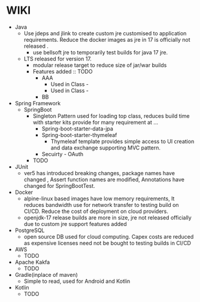 # WIKI

* Java
  * Use jdeps and jlink to create custom jre customised to application requirements. Reduce the docker images as jre in 17 is officially not released .
    * use bellsoft jre to temporarily test builds for java 17 jre.
  * LTS released for version 17.
    * modular release target to reduce size of jar/war builds
    * Features added :: TODO
      * AAA  
        * Used in Class -
        * Used in Class -
      * BB
* Spring Framework
  * SpringBoot
    * Singleton Pattern used for loading top class, reduces build time with starter kits provide for many requirement at ...
      * Spring-boot-starter-data-jpa
      * Spring-boot-starter-thymeleaf
        * Thymeleaf template provides simple access to UI creation and data exchange supporting MVC pattern.
      * Secuirty - OAuth
    * TODO
* JUnit
  * ver5 has introduced breaking changes, package names have changed , Assert function names are modified, Annotations have changed for SpringBootTest.
* Docker
  * alpine-linux based images have low memory requirements, It reduces bandwidth use for network transfer to testing build on CI/CD. Reduce the cost of deployment on cloud providers.
  * openjdk-17 release builds are more in size, jre not released officially due to custom jre support features added
* PostgreSQL
  * open source DB used for cloud computing. Capex costs are reduced as expensive licenses need not be bought to testing builds in CI/CD
* AWS
  * TODO
* Apache Kakfa
  * TODO
* Gradle(inplace of  maven)
  * Simple to read, used for Android and Kotlin
* Kotlin
  * TODO
